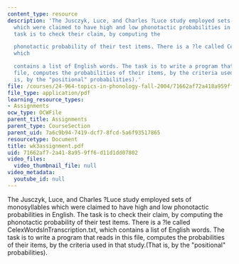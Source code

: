 ```yaml
---
content_type: resource
description: 'The Jusczyk, Luce, and Charles ?Luce study employed sets of monosyllables
  which were claimed to have high and low phonotactic probabilities in English. The
  task is to check their claim, by computing the

  phonotactic probability of their test items. There is a ?le called CelexWordsInTranscription.txt,
  which

  contains a list of English words. The task is to write a program that reads in this
  file, computes the probabilities of their items, by the criteria used in that study.(That
  is, by the "positional" probabilities).'
file: /courses/24-964-topics-in-phonology-fall-2004/71662af72a418a959ff6d11d1dd07802_wk3assignment.pdf
file_type: application/pdf
learning_resource_types:
- Assignments
ocw_type: OCWFile
parent_title: Assignments
parent_type: CourseSection
parent_uid: 7a6c9b94-7419-dcf7-8fcd-5a6f93517865
resourcetype: Document
title: wk3assignment.pdf
uid: 71662af7-2a41-8a95-9ff6-d11d1dd07802
video_files:
  video_thumbnail_file: null
video_metadata:
  youtube_id: null
---
```

The Jusczyk, Luce, and Charles ?Luce study employed sets of monosyllables which were claimed to have high and low phonotactic probabilities in English. The task is to check their claim, by computing the
phonotactic probability of their test items. There is a ?le called CelexWordsInTranscription.txt, which
contains a list of English words. The task is to write a program that reads in this file, computes the probabilities of their items, by the criteria used in that study.(That is, by the "positional" probabilities).

